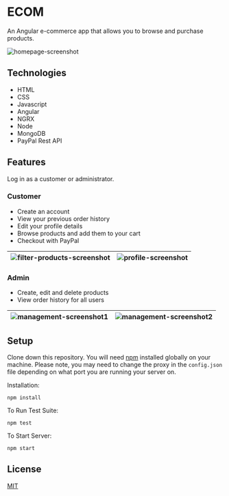 # ECOM

An Angular e-commerce app that allows you to browse and purchase products.

![homepage-screenshot](https://user-images.githubusercontent.com/20817675/119685410-3ec03b00-be3d-11eb-97bc-2bb879758e13.png)

## Technologies

- HTML
- CSS
- Javascript
- Angular
- NGRX
- Node
- MongoDB
- PayPal Rest API

## Features

Log in as a customer or administrator.

### Customer

- Create an account
- View your previous order history
- Edit your profile details
- Browse products and add them to your cart
- Checkout with PayPal

| ![filter-products-screenshot](https://user-images.githubusercontent.com/20817675/119683120-4f6fb180-be3b-11eb-8705-b1d891c9d2c0.png) | ![profile-screenshot](https://user-images.githubusercontent.com/20817675/119686993-bfcc0200-be3e-11eb-8c25-bc35a91490b1.png) |
| ------------------------------------------------------------------------------------------------------------------------------------ | ---------------------------------------------------------------------------------------------------------------------------- |

### Admin

- Create, edit and delete products
- View order history for all users

| ![management-screenshot1](https://user-images.githubusercontent.com/20817675/119685011-e721cf80-be3c-11eb-8741-375c0aacd69a.png) | ![management-screenshot2](https://user-images.githubusercontent.com/20817675/119685029-ea1cc000-be3c-11eb-86ec-ba4846684e99.png) |
| -------------------------------------------------------------------------------------------------------------------------------- | -------------------------------------------------------------------------------------------------------------------------------- |

## Setup

Clone down this repository. You will need [npm](https://nodejs.org/en/download/) installed globally on your machine. Please note, you may need to change the proxy in the `config.json` file depending on what port you are running your server on.

Installation:

`npm install`

To Run Test Suite:

`npm test`

To Start Server:

`npm start`

## License

[MIT](https://choosealicense.com/licenses/mit/)
